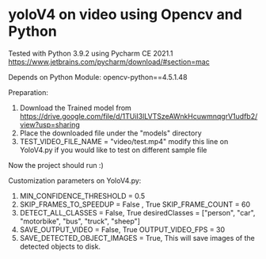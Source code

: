# yoloV4 on video using Opencv and Python

Tested with Python 3.9.2 using Pycharm CE 2021.1
https://www.jetbrains.com/pycharm/download/#section=mac

Depends on Python Module:
opencv-python==4.5.1.48

Preparation:
1. Download the Trained model from https://drive.google.com/file/d/1TUiI3lLVTSzeAWnkHcuwmnqgrV1udfb2/view?usp=sharing
2. Place the downloaded file under the "models" directory
3. TEST_VIDEO_FILE_NAME = "video/test.mp4" modify this line on YoloV4.py if you would like to test on different sample file

Now the project should run :)

Customization parameters on YoloV4.py:
1. MIN_CONFIDENCE_THRESHOLD = 0.5
2. SKIP_FRAMES_TO_SPEEDUP = False , True SKIP_FRAME_COUNT = 60
3. DETECT_ALL_CLASSES = False, True desiredClasses = ["person", "car", "motorbike", "bus", "truck", "sheep"]
4. SAVE_OUTPUT_VIDEO = False, True OUTPUT_VIDEO_FPS = 30
5. SAVE_DETECTED_OBJECT_IMAGES = True, This will save images of the detected objects to disk.









